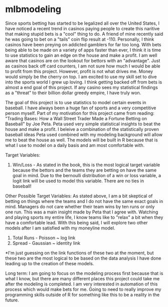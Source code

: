 # mlbmodeling

  Since sports betting has started to be legalized all over the United States, I have noticed a recent trend in casinos paying people to create this naritive that making stupid bets is a "cool" thing to do. A friend of mine recently said he was going to bet on a "tails" coin flip result at -110. Personally, I think casinos have been preying on addicted gamblers for far too long. With bets being able to be made on a variety of apps faster than ever, I think it is time to use statistics to gain an edge on the house and make a profit. I am well aware that casinos are on the lookout for bettors with an "advantage". Just as casinos back off card counters, I am not sure how much I would be able to profit from this project. However, profit is not what drives me. Money would simply be the cherry on top. I am excited to use my skill set to dive into the sports world I grew up loving.  I think getting backed off from bets is almost a end goal of this project. If any casino sees my statistical findings as a "threat" to their billion dollar greedy empire, I have truly won.  

  The goal of this project is to use statistics to model certain events in baseball. I have always been a huge fan of sports and a very competitive person myself. Part of my motivation for this project came from reading: "Trading Bases: How a Wall Street Trader Made a Fortune Betting on Baseball" by Joe Peta. Peta used very simple statistical insights to beat the house and make a profit. I beleive a combination of the statistically proven baseball ideas Peta used combined with my modeling background will allow me to beat the house as well. The models will be built in R because that is what I use to model on a daily basis and am most comfortable with. 

Target Variables:
  1) Win/Loss - As stated in the book, this is the most logical target variable because the bettors and the teams they are betting on have the same goal in mind. Due to the bernoulli distribution of a win or loss variable, a logit link will be used to model this variable. There are no ties in baseball! 
  
 Other Possible Target Variables:
  As stated above, I am a bit skeptical of betting on things where the teams and I do not have the same exact goals in mind. Managers do not care whether their team wins by ten runs or only one run. This was a main insight made by Peta that I agree with. Watching and playing sports my entire life, I know teams like to "relax" a bit when they have a comfortable lead. With this being said, I will explore two other models after I am satisfied with my moneyline model.
   1) Total Runs - Poisson ~ log link
 2) Spread - Gaussian ~ identity link 
 
 *I'm just guessing on the link functions of these two at the moment, but these two are the most logical to be based on the data analysis I have done leading up to the creation of these models.
 
 Long term: I am going to focus on the modeling process first because that is what I know, but there are many different places this project could take me after the modeling is completed. I am very interested in automation of this process which would make bets for me. Going to need to really improve my programming skills outside of R for something like this to be a reality in the future. 
   

